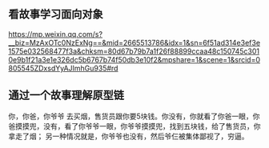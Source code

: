 ## 看故事学习面向对象
https://mp.weixin.qq.com/s?__biz=MzAxOTc0NzExNg==&mid=2665513786&idx=1&sn=6f51ad314e3ef3e1575e032568477f3a&chksm=80d67b79b7a1f26f88899ccaa48c150745c3010e9b1f21a3e1e326dc5b6767b74f50db3e10f2&mpshare=1&scene=1&srcid=0805545ZDxsdYyAJImhGu935#rd

## 通过一个故事理解原型链
你，你爸，你爷爷 去买烟，售货员跟你要5块钱。你没有，你就看了你爸一眼，你爸摸摸兜，没有，看了你爷爷一眼，你爷爷摸摸兜，找到五块钱，给了售货员，你拿走了烟；
另一种情况就是，你爷爷也没有，然后爷仨被集体鄙视了，穷逼。

## 